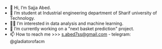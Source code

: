 - 👋 Hi, I’m Sajja Abed.
- 👀 I’m student at Industrial engineering department of Sharif university of Technology.
- 👨‍💻 I’m interested in data analysis and machine learning.
- 🌱 I’m currently working on a "next basket prediction" project.
- 📫 How to reach me >>> s.abed7ss@gmail.com    -   telegram: @gladiatorofacm 

<!---
SJ-Abed/SJ-Abed is a ✨ special ✨ repository because its `README.md` (this file) appears on your GitHub profile.
You can click the Preview link to take a look at your changes.
--->
